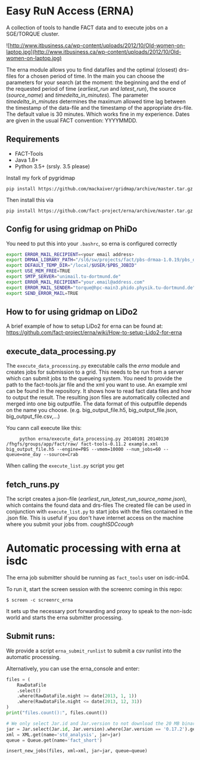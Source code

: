 # Easy RuN Access (ERNA)
A collection of tools to handle FACT data and to execute jobs on a SGE/TORQUE cluster.

![http://www.itbusiness.ca/wp-content/uploads/2012/10/Old-women-on-laptop.jpg](http://www.itbusiness.ca/wp-content/uploads/2012/10/Old-women-on-laptop.jpg)

The erna module allows you to find datafiles and the optimal (closest) drs-files for a chosen period of time.
In the main you can choose the parameters for your search (at the moment: the beginning and the end of the requested period of time (*earliest_run* and *latest_run*), the source (*source_name*) and *timedelta_in_minutes*).
The parameter *timedelta_in_minutes* determines the maximum allowed time lag between the timestamp of the data-file and the timestamp of the appropriate drs-file. The default value is 30 minutes. Which works fine in my experience.
Dates are given in the usual FACT convention: YYYYMMDD.

## Requirements
  - FACT-Tools
  - Java 1.8+
  - Python 3.5+ (srsly. 3.5 please)

Install my fork of pygridmap

    pip install https://github.com/mackaiver/gridmap/archive/master.tar.gz

Then install this via

    pip install https://github.com/fact-project/erna/archive/master.tar.gz

## Config for using gridmap on PhiDo

You need to put this into your `.bashrc`, so erna is configured correctly

```bash
export ERROR_MAIL_RECIPIENT=<your email address>
export DRMAA_LIBRARY_PATH="/sl6/sw/projects/fact/pbs-drmaa-1.0.19/pbs_drmaa/libs/libdrmaa.so"
export DEFAULT_TEMP_DIR="/local/$USER/$PBS_JOBID"
export USE_MEM_FREE=TRUE
export SMTP_SERVER="unimail.tu-dortmund.de"
export ERROR_MAIL_RECIPIENT="your.email@address.com"
export ERROR_MAIL_SENDER="torque@hpc-main3.phido.physik.tu-dortmund.de"
export SEND_ERROR_MAIL=TRUE
```

## How to for using gridmap on LiDo2
A brief example of how to setup LiDo2 for erna can be found at:
https://github.com/fact-project/erna/wiki/How-to-setup-Lido2-for-erna


## execute_data_processing.py

The `execute_data_processing.py` executable calls the *erna* module and creates jobs for submission to a grid. This needs to be run from a server which can submit jobs to the queueing system.
You need to provide the path to the fact-tools.jar file and the xml you want to use.
An example xml can be found in the repository. It shows how to read fact data files and how to output the result. The resulting json files are automatically collected and merged into one big outputfile. The data format of this outputfile depends on the name you choose. (e.g. big_output_file.h5, big_output_file.json, big_output_file.csv,...)

You cann call execute like this:

         python erna/execute_data_processing.py 20140101 20140130 /fhgfs/groups/app/fact/raw/ fact-tools-0.11.2 example.xml big_output_file.h5 --engine=PBS --vmem=10000 --num_jobs=60 --queue=one_day --source=Crab

When calling the `execute_list.py` script you get


## fetch_runs.py

The script creates a json-file (*earliest_run_latest_run_source_name.json*), which contains the found data and drs-files
The created file can be used in conjunction with `execute_list.py` to start jobs with the files contained in the .json file.
This is useful if you don't have internet access on the machine where you submit your jobs from. *coughISDCcough*

# Automatic processing with erna at isdc

The erna job submitter should be running as `fact_tools` user on
isdc-in04.

To run it, start the screen session with the screenrc coming in this repo:
```
$ screen -c screenrc_erna
```

It sets up the necessary port forwarding and proxy to speak to the non-isdc world and starts the erna submitter processing.

## Submit runs:

We provide a script `erna_submit_runlist` to submit a csv runlist into the
automatic processing.


Alternatively, you can use the erna_console and enter: 

```python
files = (
    RawDataFile
    .select()
    .where(RawDataFile.night >= date(2013, 1, 1))
    .where(RawDataFile.night <= date(2013, 12, 31))
)
print("files.count():", files.count())

# We only select Jar.id and Jar.version to not download the 20 MB binary blob
jar = Jar.select(Jar.id, Jar.version).where(Jar.version == '0.17.2').get()
xml = XML.get(name='std_analysis', jar=jar)
queue = Queue.get(name='fact_short')

insert_new_jobs(files, xml=xml, jar=jar, queue=queue)
```
